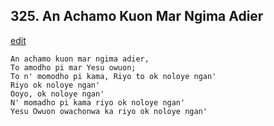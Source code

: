 
## 325.  An Achamo Kuon Mar Ngima Adier
[edit](https://docs.google.com/document/d/1oLUIpQ5hTnDagGHTJ2bFU_WzcH3faPDr/edit?mode=html)



    An achamo kuon mar ngima adier,
    To amodho pi mar Yesu owuon;
    To n' momodho pi kama, Riyo to ok noloye ngan'
    Riyo ok noloye ngan'
    Ooyo, ok noloye ngan'
    N' momadho pi kama riyo ok noloye ngan'
    Yesu Owuon owachonwa ka riyo ok noloye ngan'

